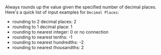 Always rounds up the value given the specified number of decimal places. Here's a quick list of input examples for `Decimal Places`:

- rounding to 2 decimal places: 2
- rounding to 1 decimal place: 1
- rounding to nearest integer: 0 or no connection
- rounding to nearest tenths: -1
- rounding to nearest hundredths: -2
- rounding to nearest thousandths: 2
